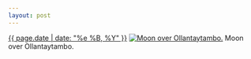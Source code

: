 ```yaml
---
layout: post
---
```


<p>
  <time><a href="/199">{{ page.date | date: "%e %B, %Y" }}</a></time>
  <a href="/199"><img src="{{ site.assets_url }}/199-640.jpg" srcset="{{ site.assets_url }}/199-1280.jpg 1280w, {{ site.assets_url }}/199-960.jpg 960w, {{ site.assets_url }}/199-640.jpg 640w, {{ site.assets_url }}/199-320.jpg 320w" sizes="(min-width: 700px) 50vw, calc(100vw - 2rem)" alt="Moon over Ollantaytambo." /></a>
  <span>Moon over Ollantaytambo.</span>
</p>
